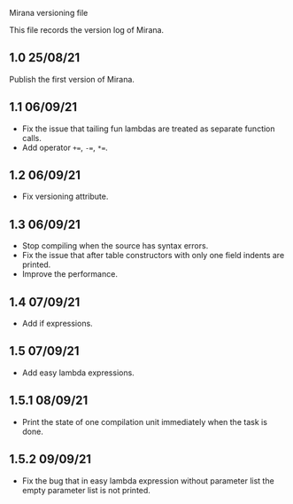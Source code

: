 ﻿Mirana versioning file

This file records the version log of Mirana.

## 1.0 25/08/21

Publish the first version of Mirana.

## 1.1 06/09/21

- Fix the issue that tailing fun lambdas are treated as separate function calls.
- Add operator `+=`, `-=`, `*=`.

## 1.2 06/09/21

- Fix versioning attribute.

## 1.3 06/09/21

- Stop compiling when the source has syntax errors.
- Fix the issue that after table constructors with only one field indents are printed.
- Improve the performance.

## 1.4 07/09/21

- Add if expressions.

## 1.5 07/09/21

- Add easy lambda expressions.

## 1.5.1 08/09/21

- Print the state of one compilation unit immediately when the task is done.

## 1.5.2 09/09/21

- Fix the bug that in easy lambda expression without parameter list the empty parameter list is not printed.

